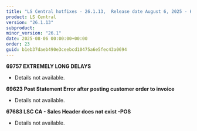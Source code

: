 ```yaml
---
title: "LS Central hotfixes - 26.1.13,  Release date August 6, 2025 - Hotfixes"
product: LS Central
version: "26.1.13"
subproduct: 
minor_version: "26.1"
date: 2025-08-06 00:00:00+00:00
order: 23
guid: b1eb37daeb490e3ceebcd10475a6e5fec43a0694
---
```


<strong>69757 EXTREMELY LONG DELAYS</strong>
<ul><li>Details not available.</li></ul>
<strong>69623 Post Statement Error after posting customer order to invoice</strong>
<ul><li>Details not available.</li></ul>
<strong>67683 LSC CA - Sales Header does not exist -POS</strong>
<ul><li>Details not available.</li></ul>
